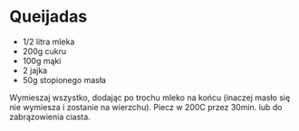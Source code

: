 # Queijadas

- 1/2 litra mleka
- 200g cukru
- 100g mąki
- 2 jajka
- 50g stopionego masła

Wymieszaj wszystko, dodając po trochu mleko na końcu (inaczej masło się nie wymiesza i zostanie na wierzchu). Piecz w 200C przez 30min. lub do zabrązowienia ciasta.
